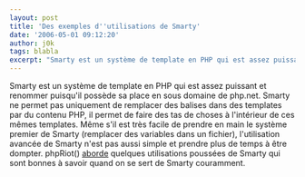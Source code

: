 ```yaml
---
layout: post
title: 'Des exemples d''utilisations de Smarty'
date: '2006-05-01 09:12:20'
author: j0k
tags: blabla
excerpt: "Smarty est un système de template en PHP qui est assez puissant et renommer puisqu'il possède sa place en sous domaine de php.net. Smarty ne permet pas uniquement de remplacer des balises dans des templates par du contenu PHP, il permet de faire des tas de choses à l'intérieur de ces mêmes templates.     \nMême s'il est très facile de prendre en main le système      …"
---
```


Smarty est un système de template en PHP qui est assez puissant et renommer puisqu'il possède sa place en sous domaine de php.net. Smarty ne permet pas uniquement de remplacer des balises dans des templates par du contenu PHP, il permet de faire des tas de choses à l'intérieur de ces mêmes templates.
Même s'il est très facile de prendre en main le système premier de Smarty (remplacer des variables dans un fichier), l'utilisation avancée de Smarty n'est pas aussi simple et prendre plus de temps à être dompter.   phpRiot() [aborde](http://www.phpriot.com/d/articles/php/templates/application-logic-vs-template-logic/index.html) quelques utilisations poussées de Smarty qui sont bonnes à savoir quand on se sert de Smarty couramment.

